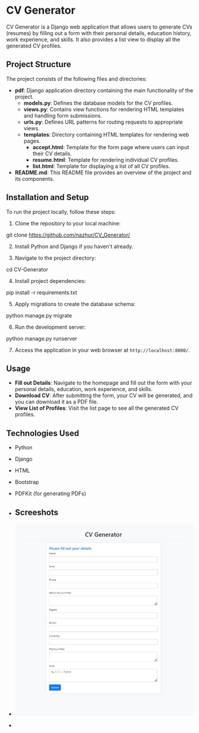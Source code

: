 # CV Generator

CV Generator is a Django web application that allows users to generate CVs (resumes) by filling out a form with their personal details, education history, work experience, and skills. It also provides a list view to display all the generated CV profiles.

## Project Structure

The project consists of the following files and directories:

- **pdf**: Django application directory containing the main functionality of the project.
  - **models.py**: Defines the database models for the CV profiles.
  - **views.py**: Contains view functions for rendering HTML templates and handling form submissions.
  - **urls.py**: Defines URL patterns for routing requests to appropriate views.
  - **templates**: Directory containing HTML templates for rendering web pages.
    - **accept.html**: Template for the form page where users can input their CV details.
    - **resume.html**: Template for rendering individual CV profiles.
    - **list.html**: Template for displaying a list of all CV profiles.
- **README.md**: This README file provides an overview of the project and its components.

## Installation and Setup

To run the project locally, follow these steps:

1. Clone the repository to your local machine:

git clone https://github.com/nazhur/CV_Generator/

2. Install Python and Django if you haven't already.

3. Navigate to the project directory:

cd CV-Generator

4. Install project dependencies:

pip install -r requirements.txt

5. Apply migrations to create the database schema:

python manage.py migrate

6. Run the development server:

python manage.py runserver

7. Access the application in your web browser at `http://localhost:8000/`.

## Usage

- **Fill out Details**: Navigate to the homepage and fill out the form with your personal details, education, work experience, and skills.
- **Download CV**: After submitting the form, your CV will be generated, and you can download it as a PDF file.
- **View List of Profiles**: Visit the list page to see all the generated CV profiles.

## Technologies Used

- Python
- Django
- HTML
- Bootstrap
- PDFKit (for generating PDFs)

- ## Screeshots

- ![Homepage](https://github.com/nazhur/CV_Generator/blob/main/ss1.JPG?raw=true)

- 


